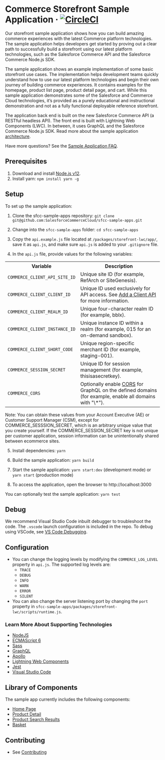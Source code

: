 # Commerce Storefront Sample Application &middot; [![CircleCI][circleci-image]][circleci-url]

Our storefront sample application shows how you can build amazing commerce experiences with the latest Commerce platform technologies. The sample application helps developers get started by proving out a clear path to successfully build a storefront using our latest platform technologies, such as the Salesforce Commerce API and the Salesforce Commerce Node.js SDK.

The sample application shows an example implementation of some basic storefront use cases. The implementation helps development teams quickly understand how to use our latest platform technologies and begin their own journey of building commerce experiences. It contains examples for the homepage, product list page, product detail page, and cart. While this sample application demonstrates some of the Salesforce and Commerce Cloud technologies, it’s provided as a purely educational and instructional demonstration and not as a fully functional deployable reference storefront. 

The application back end is built on the new Salesforce Commerce API (a RESTful headless API). The front end is built with Lightning Web Components (LWC). In between, it uses GraphQL and the Salesforce Commerce Node.js SDK.  Read more about the sample application [architecture](docs/architecture.md).

Have more questions? See the [Sample Application FAQ](https://developer.commercecloud.com/s/article/CommerceAPI-Sample-Application-FAQ).

## Prerequisites
1. Download and install [Node.js v12](https://nodejs.org/en/download/).
2. Install yarn: 
`npm install yarn -g`

## Setup

To set up the sample application:

1. Clone the sfcc-sample-apps repository:
`git clone git@github.com:SalesforceCommerceCloud/sfcc-sample-apps.git`

2. Change into the `sfcc-sample-apps` folder:
`cd sfcc-sample-apps`

3. Copy the `api.example.js` file located at `/packages/storefront-lwc/app/`, save it as `api.js`, and make sure `api.js` is added to your `.gitignore` file.

4. In the `api.js` file, provide values for the following variables:
<table>
<tr><th>Variable</th><th>Description</th></tr>
<tr><td><code>COMMERCE_CLIENT_API_SITE_ID</code></td><td>Unique site ID (for example, RefArch or SiteGenesis).</td></tr>
<tr><td><code>COMMERCE_CLIENT_CLIENT_ID</code></td><td>Unique ID used exclusively for API access. See <a href="https://documentation.b2c.commercecloud.salesforce.com/DOC1/topic/com.demandware.dochelp/content/b2c_commerce/topics/account_manager/b2c_account_manager_add_api_client_id.html">Add a Client API</a> for more information.</td></tr>
<tr><td><code>COMMERCE_CLIENT_REALM_ID</code></td><td>Unique four-character realm ID (for example, bblx).</td></tr>
<tr><td><code>COMMERCE_CLIENT_INSTANCE_ID</code></td><td>Unique instance ID within a realm (for example, 015 for an on-demand sandbox).</td></tr>
<tr><td><code>COMMERCE_CLIENT_SHORT_CODE</code></td><td>Unique region-specific merchant ID (for example, staging-001).</td></tr>
<tr><td><code>COMMERCE_SESSION_SECRET</code></td><td>Unique ID for session management (for example, thisisasecretkey).</td></tr>
<tr><td><code>COMMERCE_CORS</code></td><td>Optionally enable <a href="https://developer.mozilla.org/en-US/docs/Web/HTTP/CORS">CORS</a> for GraphQL on the defined domains (for example, enable all domains with "\*").</td></tr>
</table>

Note: You can obtain these values from your Account Executive (AE) or Customer Support Manager (CSM), except for COMMERCE_SESSSION_SECRET, which is an arbitrary unique value that you create yourself. If the COMMERCE_SESSION_SECRET key is not unique per customer application, session information can be unintentionally shared between ecommerce sites. 

5. Install dependencies:
`yarn`

6. Build the sample application:
`yarn build`

7. Start the sample application:
`yarn start:dev` (development mode) or
`yarn start` (production mode)

8. To access the application, open the browser to http://localhost:3000

You can optionally test the sample application:
`yarn test`

## Debug

We recommend Visual Studio Code inbuilt debugger to troubleshoot the code. The `.vscode` launch configuration is included in the repo. To debug using VSCode, see [VS Code Debugging](https://code.visualstudio.com/docs/editor/debugging).

## Configuration
* You can change the logging levels by modifying the `COMMERCE_LOG_LEVEL` property in `api.js`. The supported log levels are:
    * `TRACE`
    * `DEBUG`
    * `INFO`
    * `WARN`
    * `ERROR`
    * `SILENT`
* You can also change the server listening port by changing the `port` property in `sfcc-sample-apps/packages/storefront-lwc/scripts/runtime.js`.

### Learn More About Supporting Technologies
* [NodeJS](https://nodejs.org/en/docs/)
* [ECMAScript 6](https://hacks.mozilla.org/category/es6-in-depth/)
* [Sass](https://sass-lang.com/guide)
* [GraphQL](https://graphql.org/learn/)
* [Apollo](https://www.apollographql.com/docs/tutorial/introduction/)
* [Lightning Web Components](https://lwc.dev/)
* [Jest](https://jestjs.io/docs/en/getting-started)
* [Visual Studio Code](https://code.visualstudio.com/docs)

## Library of Components
The sample app currently includes the following components:
* [Home Page](https://github.com/SalesforceCommerceCloud/sfcc-sample-apps/tree/master/packages/storefront-lwc/src/modules/commerce/home)
* [Product Detail](https://github.com/SalesforceCommerceCloud/sfcc-sample-apps/tree/master/packages/storefront-lwc/src/modules/commerce/productDetail)
* [Product Search Results](https://github.com/SalesforceCommerceCloud/sfcc-sample-apps/tree/master/packages/storefront-lwc/src/modules/commerce/productSearchResults)
* [Basket](https://github.com/SalesforceCommerceCloud/sfcc-sample-apps/tree/integration/packages/storefront-lwc/src/modules/commerce/basket)


## Contributing

* See [Contributing](CONTRIBUTING.md)

<!-- Markdown link & img dfn's -->
[circleci-image]: https://circleci.com/gh/SalesforceCommerceCloud/sfcc-sample-apps.svg?style=shield&circle-token=f34a55a59d7dfc30402e719996edf10092780b66
[circleci-url]: https://circleci.com/gh/SalesforceCommerceCloud/sfcc-sample-apps
